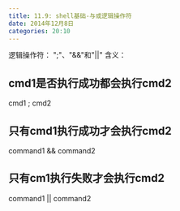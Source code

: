 ```yaml
---
title: 11.9: shell基础-与或逻辑操作符
date: 2014年12月8日
categories: 20:10
---
```

 
逻辑操作符：
";"、"&&"和"||"
含义：
## cmd1是否执行成功都会执行cmd2
cmd1 ; cmd2 
 
## 只有cmd1执行成功才会执行cmd2
command1 && command2 
 
## 只有cm1执行失败才会执行cmd2
command1 || command2  
